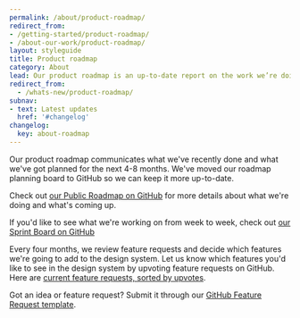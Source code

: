 ```yaml
---
permalink: /about/product-roadmap/
redirect_from:
- /getting-started/product-roadmap/
- /about-our-work/product-roadmap/
layout: styleguide
title: Product roadmap
category: About
lead: Our product roadmap is an up-to-date report on the work we’re doing and planning to do.
redirect_from:
  - /whats-new/product-roadmap/
subnav:
- text: Latest updates
  href: '#changelog'
changelog:
  key: about-roadmap
---
```


Our product roadmap communicates what we've recently done and what we've got planned for the next 4-8 months. We've moved our roadmap planning board to GitHub so we can keep it more up-to-date.

Check out [our Public Roadmap on GitHub](https://github.com/orgs/uswds/projects/13/views/1) for more details about what we're doing and what's coming up.

If you'd like to see what we're working on from week to week, check out [our Sprint Board on GitHub](https://github.com/orgs/uswds/projects/8/views/8)

Every four months, we review feature requests and decide which features we're going to add to the design system. Let us know which features you'd like to see in the design system by upvoting feature requests on GitHub. Here are [current feature requests, sorted by upvotes](https://github.com/uswds/uswds/issues?q=is%3Aissue+is%3Aopen+label%3A%22Status%3A+Voting+Open+%F0%9F%91%8D%22+sort%3Areactions-%2B1-desc).

Got an idea or feature request? Submit it through our [GitHub Feature Request template](https://github.com/uswds/uswds/issues/new?assignees=&labels=Type%3A+Feature+Request%2CStatus%3A+Triage&template=feature_request.yaml&title=USWDS+-+Feature%3A+%5BYOUR+TITLE%5D).
